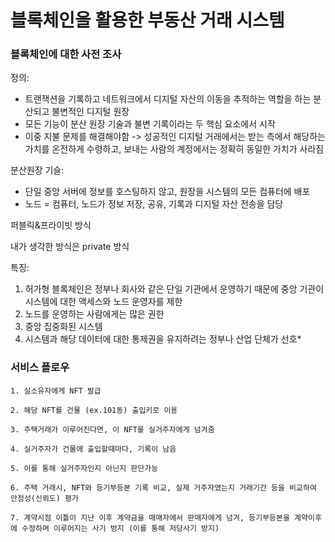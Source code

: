 # 블록체인을 활용한 부동산 거래 시스템


### 블록체인에 대한 사전 조사
정의:
- 트랜잭션을 기록하고 네트워크에서 디지털 자산의 이동을 추적하는 역할을 하는 분산되고 불변적인 디지털 원장
- 모든 기능이 분산 원장 기술과 불변 기록이라는 두 핵심 요소에서 시작
- 이중 지불 문제를 해결해야함 -> 성공적인 디지털 거래에서는 받는 측에서 해당하는 가치를 온전하게 수령하고, 보내는 사람의 계정에서는 정확히 동일한 가치가 사라짐

분산원장 기슬:
- 단일 중앙 서버에 정보를 호스팅하지 않고, 원장을 시스템의 모든 컴퓨터에 배포
- 노드 = 컴퓨터, 노드가 정보 저장, 공유, 기록과 디지털 자산 전송을 담당


퍼블릭&프라이빗 방식


내가 생각한 방식은 private 방식

특징:
1) 허가형 블록체인은 정부나 회사와 같은 단일 기관에서 운영하기 때문에 중앙 기관이 시스템에 대한 액세스와 노드 운영자를 제한
2) 노드를 운영하는 사람에게는 많은 권한
3) 중앙 집중화된 시스템
4) 시스템과 해당 데이터에 대한 통제권을 유지하려는 정부나 산업 단체가 선호*


### 서비스 플로우
```
1. 실소유자에게 NFT 발급 

2. 해당 NFT를 건물 (ex.101동) 출입키로 이용

3. 주택거래가 이루어진다면, 이 NFT를 실거주자에게 넘겨줌

4. 실거주자가 건물에 출입할때마다, 기록이 남음

5. 이를 통해 실거주자인지 아닌지 판단가능

6. 주택 거래시, NFT와 등기부등본 기록 비교, 실제 거주자였는지 거래기간 등을 비교하여 안정성(신뢰도) 평가

7. 계약시점 이틀이 지난 이후 계약금을 매매자에서 판매자에게 넘겨, 등기부등본을 계약이후에 수정하며 이루어지는 사기 방지 (이를 통해 저당사기 방지)

```
